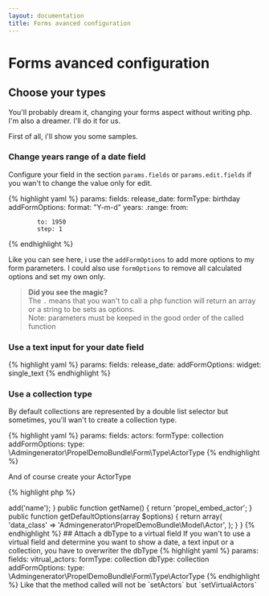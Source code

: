 ```yaml
---
layout: documentation
title: Forms avanced configuration
---
```


# Forms avanced configuration

## Choose your types

You'll probably dream it, changing your forms aspect without writing php. I'm also a dreamer. I'll do it for us. 

First of all, i'll show you some samples.

### Change years range of a date field

Configure your field in the section `params.fields` or `params.edit.fields` if you wan't to change the value only for edit.

{% highlight yaml %}
params:
  fields:
    release_date:
      formType: birthday
      addFormOptions:
        format: "Y-m-d"
        years:
          .range:
            from: <?php echo date("Y"); ?>

            to: 1950
            step: 1
{% endhighlight %}

Like you can see here, i use the `addFormOptions` to add more options to my form parameters. I could also use `formOptions` to remove all calculated options and set my own only.

>**Did you see the magic?**<br />The `.` means that you wan't to call a php function will return an array or a string to be sets as options. <br />Note: parameters must be keeped in the good order of the called function

### Use a text input for your date field

{% highlight yaml %}
params:
  fields:
    release_date:
      addFormOptions:
        widget: single_text
{% endhighlight %}

### Use a collection type 

By default collections are represented by a double list selector but sometimes, you'll wan't to create a collection type.

{% highlight yaml %}
params:
  fields:
    actors:
      formType: collection
      addFormOptions:
        type: \Admingenerator\PropelDemoBundle\Form\Type\ActorType
{% endhighlight %}

And of course create your ActorType 

{% highlight php %}
<?php
namespace Admingenerator\PropelDemoBundle\Form\Type;

use Symfony\Component\Form\AbstractType;
use Symfony\Component\Form\FormBuilder;

class ActorType extends AbstractType
{
    public function buildForm(FormBuilder $builder, array $options)
    {
        $builder->add('name');
    }
    
    public function getName()
    {
        return 'propel_embed_actor';
    }
    
    public function getDefaultOptions(array $options)
    {
        return array(
            'data_class' => 'Admingenerator\PropelDemoBundle\Model\Actor',
        );
    }
}
{% endhighlight %}

## Attach a dbType to a virtual field

If you wan't to use a virtual field and determine you want to show a date, a text input or a collection, you have to overwriter the dbType

{% highlight yaml %}
params:
  fields:
    vitrual_actors:
      formType: collection
      dbType: collection
      addFormOptions:
        type: \Admingenerator\PropelDemoBundle\Form\Type\ActorType
{% endhighlight %}

Like that the method called will not be `setActors` but `setVirtualActors`

